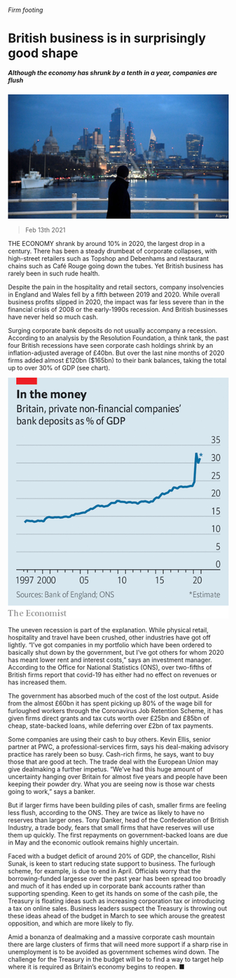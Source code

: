###### Firm footing

# British business is in surprisingly good shape 

##### Although the economy has shrunk by a tenth in a year, companies are flush 

![image](images/20210213_brp504.jpg) 

> Feb 13th 2021 


THE ECONOMY shrank by around 10% in 2020, the largest drop in a century. There has been a steady drumbeat of corporate collapses, with high-street retailers such as Topshop and Debenhams and restaurant chains such as Café Rouge going down the tubes. Yet British business has rarely been in such rude health.


Despite the pain in the hospitality and retail sectors, company insolvencies in England and Wales fell by a fifth between 2019 and 2020. While overall business profits slipped in 2020, the impact was far less severe than in the financial crisis of 2008 or the early-1990s recession. And British businesses have never held so much cash.



Surging corporate bank deposits do not usually accompany a recession. According to an analysis by the Resolution Foundation, a think tank, the past four British recessions have seen corporate cash holdings shrink by an inflation-adjusted average of £40bn. But over the last nine months of 2020 firms added almost £120bn ($165bn) to their bank balances, taking the total up to over 30% of GDP (see chart).

![image](images/20210213_BRC710.png) 



The uneven recession is part of the explanation. While physical retail, hospitality and travel have been crushed, other industries have got off lightly. “I’ve got companies in my portfolio which have been ordered to basically shut down by the government, but I’ve got others for whom 2020 has meant lower rent and interest costs,” says an investment manager. According to the Office for National Statistics (ONS), over two-fifths of British firms report that covid-19 has either had no effect on revenues or has increased them.


The government has absorbed much of the cost of the lost output. Aside from the almost £60bn it has spent picking up 80% of the wage bill for furloughed workers through the Coronavirus Job Retention Scheme, it has given firms direct grants and tax cuts worth over £25bn and £85bn of cheap, state-backed loans, while deferring over £2bn of tax payments.


Some companies are using their cash to buy others. Kevin Ellis, senior partner at PWC, a professional-services firm, says his deal-making advisory practice has rarely been so busy. Cash-rich firms, he says, want to buy those that are good at tech. The trade deal with the European Union may give dealmaking a further impetus. “We’ve had this huge amount of uncertainty hanging over Britain for almost five years and people have been keeping their powder dry. What you are seeing now is those war chests going to work,” says a banker.


But if larger firms have been building piles of cash, smaller firms are feeling less flush, according to the ONS. They are twice as likely to have no reserves than larger ones. Tony Danker, head of the Confederation of British Industry, a trade body, fears that small firms that have reserves will use them up quickly. The first repayments on government-backed loans are due in May and the economic outlook remains highly uncertain.


Faced with a budget deficit of around 20% of GDP, the chancellor, Rishi Sunak, is keen to start reducing state support to business. The furlough scheme, for example, is due to end in April. Officials worry that the borrowing-funded largesse over the past year has been spread too broadly and much of it has ended up in corporate bank accounts rather than supporting spending. Keen to get its hands on some of the cash pile, the Treasury is floating ideas such as increasing corporation tax or introducing a tax on online sales. Business leaders suspect the Treasury is throwing out these ideas ahead of the budget in March to see which arouse the greatest opposition, and which are more likely to fly.


Amid a bonanza of dealmaking and a massive corporate cash mountain there are large clusters of firms that will need more support if a sharp rise in unemployment is to be avoided as government schemes wind down. The challenge for the Treasury in the budget will be to find a way to target help where it is required as Britain’s economy begins to reopen. ■

